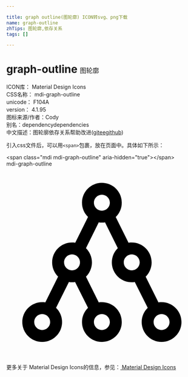 ```yaml
---

title: graph outline(图轮廓) ICON转svg、png下载
name: graph-outline
zhTips: 图轮廓,依存关系
tags: []

---
```


# graph-outline  <small style="font-size: 60%;font-weight: 100">图轮廓</small>


<div class="detail-page">
<p>
<span>
ICON库：
<span class="badge-secondary badge">Material Design Icons</span> 
</span>
<br/>
<span>
CSS名称：
<span class="badge-secondary badge">mdi-graph-outline</span> 
</span>
<br/>
<span>
unicode：
<span class="badge-secondary badge">F104A</span> 
<copy-btn content='F104A' btn-title=""></copy-btn>
<copy-btn :content='String.fromCodePoint(parseInt("F104A", 16))' btn-title="复制U"></copy-btn>
</span>
<br/>
<span>
version：
<span class="badge-secondary badge">4.1.95</span> 
</span>
<br/>
<span>图标来源/作者：<span class="badge-light badge">Cody</span></span> 
<br/>
<span>别名：<span class="badge-light badge">dependency</span><span class="badge-light badge">dependencies</span></span><br/><span class="zh-detail">中文描述：<span class="badge-primary badge">图轮廓</span><span class="badge-primary badge">依存关系</span><span class="help-link"><span>帮助改进</span>(<a href="https://gitee.com/liuwave/icon-helper/edit/master/json/material/graph-outline.json" target="_blank" rel="noopener noreferrer">gitee</a><a href="https://github.com/liuwave/icon-helper/edit/master/json/material/graph-outline.json" target="_blank" rel="noopener noreferrer">github</a></span>)</span><br/>
</p>
</div>
<div class="alert alert-dark">
  <i class="mdi mdi-graph-outline mdi-48px"></i>
  <i class="mdi mdi-graph-outline mdi-36px"></i>
  <i class="mdi mdi-graph-outline mdi-24px"></i>
  <i class="mdi mdi-graph-outline mdi-18px"></i>
</div>
<div>
  <p>引入css文件后，可以用<code>&lt;span&gt;</code>包裹，放在页面中。具体如下所示：    
  </p>
  <div class="alert alert-primary" style="font-size: 14px">
    &lt;span class="mdi mdi-graph-outline" aria-hidden="true"&gt;&lt;/span&gt;
    <copy-btn content='<span class="mdi mdi-graph-outline" aria-hidden="true"></span>'></copy-btn>
  </div>
  <div class="alert alert-secondary">
    <i class="mdi mdi-graph-outline"
    style="font-size: 24px"
    aria-hidden="true"></i> mdi-graph-outline
    <copy-btn content="mdi-graph-outline" btn-title="复制图标名称"></copy-btn>
  </div>
</div>
<div id="svg" class="svg-wrap">
<svg xmlns="http://www.w3.org/2000/svg" viewBox="0 0 24 24"><path d="M19.5 17C19.36 17 19.24 17 19.11 17.04L17.5 13.8C17.95 13.35 18.25 12.71 18.25 12C18.25 10.62 17.13 9.5 15.75 9.5C15.61 9.5 15.5 9.5 15.35 9.54L13.74 6.3C14.21 5.84 14.5 5.21 14.5 4.5C14.5 3.12 13.38 2 12 2S9.5 3.12 9.5 4.5C9.5 5.2 9.79 5.84 10.26 6.29L8.65 9.54C8.5 9.5 8.39 9.5 8.25 9.5C6.87 9.5 5.75 10.62 5.75 12C5.75 12.71 6.04 13.34 6.5 13.79L4.89 17.04C4.76 17 4.64 17 4.5 17C3.12 17 2 18.12 2 19.5C2 20.88 3.12 22 4.5 22S7 20.88 7 19.5C7 18.8 6.71 18.16 6.24 17.71L7.86 14.46C8 14.5 8.12 14.5 8.25 14.5C8.38 14.5 8.5 14.5 8.63 14.46L10.26 17.71C9.79 18.16 9.5 18.8 9.5 19.5C9.5 20.88 10.62 22 12 22S14.5 20.88 14.5 19.5C14.5 18.12 13.38 17 12 17C11.87 17 11.74 17 11.61 17.04L10 13.8C10.45 13.35 10.75 12.71 10.75 12C10.75 11.3 10.46 10.67 10 10.21L11.61 6.96C11.74 7 11.87 7 12 7C12.13 7 12.26 7 12.39 6.96L14 10.21C13.54 10.66 13.25 11.3 13.25 12C13.25 13.38 14.37 14.5 15.75 14.5C15.88 14.5 16 14.5 16.13 14.46L17.76 17.71C17.29 18.16 17 18.8 17 19.5C17 20.88 18.12 22 19.5 22S22 20.88 22 19.5C22 18.12 20.88 17 19.5 17M4.5 20.5C3.95 20.5 3.5 20.05 3.5 19.5S3.95 18.5 4.5 18.5 5.5 18.95 5.5 19.5 5.05 20.5 4.5 20.5M13 19.5C13 20.05 12.55 20.5 12 20.5S11 20.05 11 19.5 11.45 18.5 12 18.5 13 18.95 13 19.5M7.25 12C7.25 11.45 7.7 11 8.25 11S9.25 11.45 9.25 12 8.8 13 8.25 13 7.25 12.55 7.25 12M11 4.5C11 3.95 11.45 3.5 12 3.5S13 3.95 13 4.5 12.55 5.5 12 5.5 11 5.05 11 4.5M14.75 12C14.75 11.45 15.2 11 15.75 11S16.75 11.45 16.75 12 16.3 13 15.75 13 14.75 12.55 14.75 12M19.5 20.5C18.95 20.5 18.5 20.05 18.5 19.5S18.95 18.5 19.5 18.5 20.5 18.95 20.5 19.5 20.05 20.5 19.5 20.5Z" /></svg>
</div>
<detail full-name='mdi-graph-outline'></detail>
    
<div><p>更多关于 Material Design Icons的信息，参见：<a target="_blank" href="https://iconhelper.cn/material.html"> Material Design Icons</a>
</p></div>
